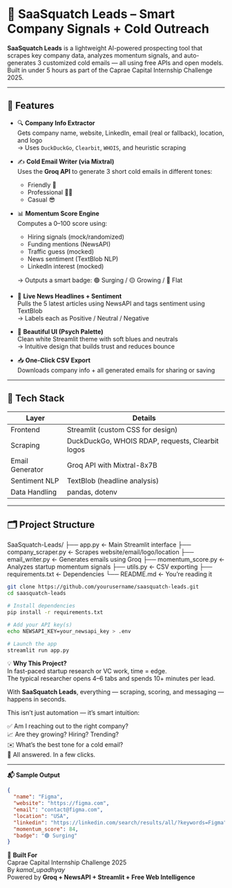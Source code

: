 # 🦄 SaaSquatch Leads – Smart Company Signals + Cold Outreach

**SaaSquatch Leads** is a lightweight AI-powered prospecting tool that scrapes key company data, analyzes momentum signals, and auto-generates 3 customized cold emails — all using free APIs and open models. Built in under 5 hours as part of the Caprae Capital Internship Challenge 2025.

---

## 🚀 Features

- 🔍 **Company Info Extractor**  
  Gets company name, website, LinkedIn, email (real or fallback), location, and logo  
  → Uses `DuckDuckGo`, `Clearbit`, `WHOIS`, and heuristic scraping

- ✍️ **Cold Email Writer (via Mixtral)**  
  Uses the **Groq API** to generate 3 short cold emails in different tones:  
  - Friendly 🤝  
  - Professional 🧑‍💼  
  - Casual 😎

- 📊 **Momentum Score Engine**  
  Computes a 0–100 score using:  
  - Hiring signals (mock/randomized)  
  - Funding mentions (NewsAPI)  
  - Traffic guess (mocked)  
  - News sentiment (TextBlob NLP)  
  - LinkedIn interest (mocked)

  → Outputs a smart badge: 🟢 Surging / 🟡 Growing / 🔴 Flat

- 📰 **Live News Headlines + Sentiment**  
  Pulls the 5 latest articles using NewsAPI and tags sentiment using TextBlob  
  → Labels each as Positive / Neutral / Negative

- 💅 **Beautiful UI (Psych Palette)**  
  Clean white Streamlit theme with soft blues and neutrals  
  → Intuitive design that builds trust and reduces bounce

- 📥 **One-Click CSV Export**  
  Downloads company info + all generated emails for sharing or saving

---

## 🧠 Tech Stack

| Layer           | Details                                           |
|------------------|----------------------------------------------------|
| Frontend         | Streamlit (custom CSS for design)                  |
| Scraping         | DuckDuckGo, WHOIS RDAP, requests, Clearbit logos   |
| Email Generator  | Groq API with Mixtral-8x7B                         |
| Sentiment NLP    | TextBlob (headline analysis)                       |
| Data Handling    | pandas, dotenv                                     |

---

## 🗂 Project Structure



SaaSquatch-Leads/
├── app.py ← Main Streamlit interface
├── company_scraper.py ← Scrapes website/email/logo/location
├── email_writer.py ← Generates emails using Groq
├── momentum_score.py ← Analyzes startup momentum signals
├── utils.py ← CSV exporting
├── requirements.txt ← Dependencies
└── README.md ← You’re reading it


```bash
git clone https://github.com/yourusername/saasquatch-leads.git
cd saasquatch-leads

# Install dependencies
pip install -r requirements.txt

# Add your API key(s)
echo NEWSAPI_KEY=your_newsapi_key > .env

# Launch the app
streamlit run app.py
```

💡 **Why This Project?**  
In fast-paced startup research or VC work, time = edge.  
The typical researcher opens 4–6 tabs and spends 10+ minutes per lead.

With **SaaSquatch Leads**, everything — scraping, scoring, and messaging — happens in seconds.

This isn’t just automation — it’s smart intuition:

✅ Am I reaching out to the right company?  
📈 Are they growing? Hiring? Trending?  
✉️ What’s the best tone for a cold email?  
🧠 All answered. In a few clicks.

---

**📬 Sample Output**  
```json
{
  "name": "Figma",
  "website": "https://figma.com",
  "email": "contact@figma.com",
  "location": "USA",
  "linkedin": "https://linkedin.com/search/results/all/?keywords=Figma",
  "momentum_score": 84,
  "badge": "🟢 Surging"
}
```



🙌 **Built For**  
Caprae Capital Internship Challenge 2025  
By _kamal_upadhyay_  
Powered by **Groq + NewsAPI + Streamlit + Free Web Intelligence**
